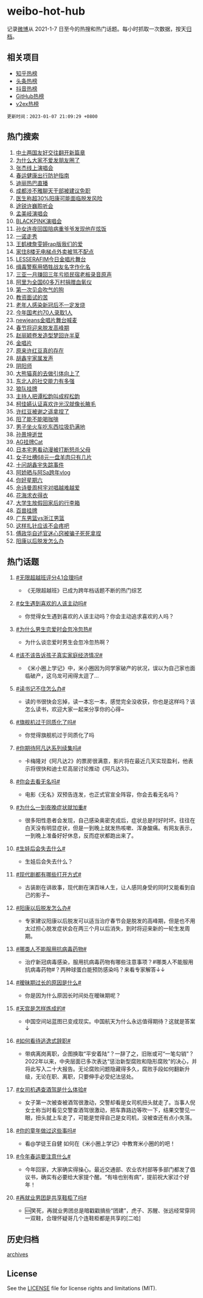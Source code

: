 # weibo-hot-hub

记录[微博](https://www.weibo.com)从 2021-1-7 日至今的热搜和热门话题。每小时抓取一次数据，按天[归档](archives)。

## 相关项目

- [知乎热榜](https://github.com/lonnyzhang423/zhihu-hot-hub)
- [头条热榜](https://github.com/lonnyzhang423/toutiao-hot-hub)
- [抖音热榜](https://github.com/lonnyzhang423/douyin-hot-hub)
- [GitHub热榜](https://github.com/lonnyzhang423/github-hot-hub)
- [v2ex热榜](https://github.com/lonnyzhang423/v2ex-hot-hub)


`更新时间：2023-01-07 21:09:29 +0800`

## 热门搜索

1. [中土两国友好交往翻开新篇章](https://m.weibo.cn/search?containerid=100103type%3D1%26t%3D10%26q%3D%23%E4%B8%AD%E5%9C%9F%E4%B8%A4%E5%9B%BD%E5%8F%8B%E5%A5%BD%E4%BA%A4%E5%BE%80%E7%BF%BB%E5%BC%80%E6%96%B0%E7%AF%87%E7%AB%A0%23&stream_entry_id=51&isnewpage=1&extparam=seat%3D1%26dgr%3D0%26filter_type%3Drealtimehot%26pos%3D0%26c_type%3D51%26cate%3D10103%26display_time%3D1673096967%26pre_seqid%3D1673096967812031363261&luicode=10000011&lfid=106003type%253D25%2526t%253D3%2526disable_hot%253D1%2526filter_type%253Drealtimehot)
1. [为什么大家不爱发朋友圈了](https://m.weibo.cn/search?containerid=100103type%3D1%26t%3D10%26q%3D%23%E4%B8%BA%E4%BB%80%E4%B9%88%E5%A4%A7%E5%AE%B6%E4%B8%8D%E7%88%B1%E5%8F%91%E6%9C%8B%E5%8F%8B%E5%9C%88%E4%BA%86%23&stream_entry_id=31&isnewpage=1&extparam=seat%3D1%26dgr%3D0%26flag%3D0%26pos%3D0%26lcate%3D5001%26cate%3D5001%26stream_entry_id%3D31%26band_rank%3D1%26filter_type%3Drealtimehot%26c_type%3D31%26q%3D%2523%25E4%25B8%25BA%25E4%25BB%2580%25E4%25B9%2588%25E5%25A4%25A7%25E5%25AE%25B6%25E4%25B8%258D%25E7%2588%25B1%25E5%258F%2591%25E6%259C%258B%25E5%258F%258B%25E5%259C%2588%25E4%25BA%2586%2523%26realpos%3D1%26display_time%3D1673096967%26pre_seqid%3D1673096967812031363261&luicode=10000011&lfid=106003type%253D25%2526t%253D3%2526disable_hot%253D1%2526filter_type%253Drealtimehot)
1. [张杰线上演唱会](https://m.weibo.cn/search?containerid=100103type%3D1%26t%3D10%26q%3D%23%E5%BC%A0%E6%9D%B0%E7%BA%BF%E4%B8%8A%E6%BC%94%E5%94%B1%E4%BC%9A%23&stream_entry_id=31&isnewpage=1&extparam=seat%3D1%26dgr%3D0%26flag%3D1%26pos%3D1%26lcate%3D5001%26cate%3D5001%26stream_entry_id%3D31%26band_rank%3D2%26filter_type%3Drealtimehot%26c_type%3D31%26q%3D%2523%25E5%25BC%25A0%25E6%259D%25B0%25E7%25BA%25BF%25E4%25B8%258A%25E6%25BC%2594%25E5%2594%25B1%25E4%25BC%259A%2523%26realpos%3D2%26display_time%3D1673096967%26pre_seqid%3D1673096967812031363261&luicode=10000011&lfid=106003type%253D25%2526t%253D3%2526disable_hot%253D1%2526filter_type%253Drealtimehot)
1. [春运健康出行防护指南](https://m.weibo.cn/search?containerid=100103type%3D1%26t%3D10%26q%3D%23%E6%98%A5%E8%BF%90%E5%81%A5%E5%BA%B7%E5%87%BA%E8%A1%8C%E9%98%B2%E6%8A%A4%E6%8C%87%E5%8D%97%23&stream_entry_id=31&isnewpage=1&extparam=seat%3D1%26dgr%3D0%26flag%3D0%26pos%3D2%26lcate%3D5001%26cate%3D5001%26stream_entry_id%3D31%26band_rank%3D3%26filter_type%3Drealtimehot%26c_type%3D31%26q%3D%2523%25E6%2598%25A5%25E8%25BF%2590%25E5%2581%25A5%25E5%25BA%25B7%25E5%2587%25BA%25E8%25A1%258C%25E9%2598%25B2%25E6%258A%25A4%25E6%258C%2587%25E5%258D%2597%2523%26realpos%3D3%26display_time%3D1673096967%26pre_seqid%3D1673096967812031363261&luicode=10000011&lfid=106003type%253D25%2526t%253D3%2526disable_hot%253D1%2526filter_type%253Drealtimehot)
1. [迪丽热巴直播](https://m.weibo.cn/search?containerid=100103type%3D1%26t%3D10%26q%3D%23%E8%BF%AA%E4%B8%BD%E7%83%AD%E5%B7%B4%E7%9B%B4%E6%92%AD%23&stream_entry_id=31&isnewpage=1&extparam=seat%3D1%26dgr%3D0%26flag%3D1%26pos%3D3%26lcate%3D5001%26cate%3D5001%26stream_entry_id%3D31%26band_rank%3D4%26filter_type%3Drealtimehot%26c_type%3D31%26q%3D%2523%25E8%25BF%25AA%25E4%25B8%25BD%25E7%2583%25AD%25E5%25B7%25B4%25E7%259B%25B4%25E6%2592%25AD%2523%26realpos%3D4%26display_time%3D1673096967%26pre_seqid%3D1673096967812031363261&luicode=10000011&lfid=106003type%253D25%2526t%253D3%2526disable_hot%253D1%2526filter_type%253Drealtimehot)
1. [成都涉不雅聊天干部被建议免职](https://m.weibo.cn/search?containerid=100103type%3D1%26t%3D10%26q%3D%23%E6%88%90%E9%83%BD%E6%B6%89%E4%B8%8D%E9%9B%85%E8%81%8A%E5%A4%A9%E5%B9%B2%E9%83%A8%E8%A2%AB%E5%BB%BA%E8%AE%AE%E5%85%8D%E8%81%8C%23&stream_entry_id=31&isnewpage=1&extparam=seat%3D1%26dgr%3D0%26flag%3D2%26pos%3D4%26lcate%3D5001%26cate%3D5001%26stream_entry_id%3D31%26band_rank%3D5%26filter_type%3Drealtimehot%26c_type%3D31%26q%3D%2523%25E6%2588%2590%25E9%2583%25BD%25E6%25B6%2589%25E4%25B8%258D%25E9%259B%2585%25E8%2581%258A%25E5%25A4%25A9%25E5%25B9%25B2%25E9%2583%25A8%25E8%25A2%25AB%25E5%25BB%25BA%25E8%25AE%25AE%25E5%2585%258D%25E8%2581%258C%2523%26realpos%3D5%26display_time%3D1673096967%26pre_seqid%3D1673096967812031363261&luicode=10000011&lfid=106003type%253D25%2526t%253D3%2526disable_hot%253D1%2526filter_type%253Drealtimehot)
1. [医生称超30%阳康可能面临脱发风险](https://m.weibo.cn/search?containerid=100103type%3D1%26t%3D10%26q%3D%23%E5%8C%BB%E7%94%9F%E7%A7%B0%E8%B6%8530%25%E9%98%B3%E5%BA%B7%E5%8F%AF%E8%83%BD%E9%9D%A2%E4%B8%B4%E8%84%B1%E5%8F%91%E9%A3%8E%E9%99%A9%23&stream_entry_id=31&isnewpage=1&extparam=seat%3D1%26dgr%3D0%26flag%3D2%26pos%3D5%26lcate%3D5001%26cate%3D5001%26stream_entry_id%3D31%26band_rank%3D6%26filter_type%3Drealtimehot%26c_type%3D31%26q%3D%2523%25E5%258C%25BB%25E7%2594%259F%25E7%25A7%25B0%25E8%25B6%258530%2525%25E9%2598%25B3%25E5%25BA%25B7%25E5%258F%25AF%25E8%2583%25BD%25E9%259D%25A2%25E4%25B8%25B4%25E8%2584%25B1%25E5%258F%2591%25E9%25A3%258E%25E9%2599%25A9%2523%26realpos%3D6%26display_time%3D1673096967%26pre_seqid%3D1673096967812031363261&luicode=10000011&lfid=106003type%253D25%2526t%253D3%2526disable_hot%253D1%2526filter_type%253Drealtimehot)
1. [途锐许巍聆听会](https://m.weibo.cn/search?containerid=100103type%3D1%26t%3D10%26q%3D%23%E9%80%94%E9%94%90%E8%AE%B8%E5%B7%8D%E8%81%86%E5%90%AC%E4%BC%9A%23&stream_entry_id=31&isnewpage=1&extparam=seat%3D1%26pos%3D6%26lcate%3D5001%26cate%3D5001%26stream_entry_id%3D31%26band_rank%3D7%26topic_ad%3D1%26filter_type%3Drealtimehot%26adid%3D177430%26c_type%3D31%26q%3D%2523%25E9%2580%2594%25E9%2594%2590%25E8%25AE%25B8%25E5%25B7%258D%25E8%2581%2586%25E5%2590%25AC%25E4%25BC%259A%2523%26dgr%3D0%26display_time%3D1673096967%26pre_seqid%3D1673096967812031363261&luicode=10000011&lfid=106003type%253D25%2526t%253D3%2526disable_hot%253D1%2526filter_type%253Drealtimehot)
1. [孟美岐演唱会](https://m.weibo.cn/search?containerid=100103type%3D1%26t%3D10%26q%3D%E5%AD%9F%E7%BE%8E%E5%B2%90%E6%BC%94%E5%94%B1%E4%BC%9A&stream_entry_id=31&isnewpage=1&extparam=seat%3D1%26dgr%3D0%26flag%3D1%26pos%3D7%26lcate%3D5001%26cate%3D5001%26stream_entry_id%3D31%26band_rank%3D7%26filter_type%3Drealtimehot%26c_type%3D31%26q%3D%25E5%25AD%259F%25E7%25BE%258E%25E5%25B2%2590%25E6%25BC%2594%25E5%2594%25B1%25E4%25BC%259A%26realpos%3D7%26display_time%3D1673096967%26pre_seqid%3D1673096967812031363261&luicode=10000011&lfid=106003type%253D25%2526t%253D3%2526disable_hot%253D1%2526filter_type%253Drealtimehot)
1. [BLACKPINK演唱会](https://m.weibo.cn/search?containerid=100103type%3D1%26t%3D10%26q%3DBLACKPINK%E6%BC%94%E5%94%B1%E4%BC%9A&stream_entry_id=31&isnewpage=1&extparam=seat%3D1%26dgr%3D0%26flag%3D1%26pos%3D8%26lcate%3D5001%26cate%3D5001%26stream_entry_id%3D31%26band_rank%3D8%26filter_type%3Drealtimehot%26c_type%3D31%26q%3DBLACKPINK%25E6%25BC%2594%25E5%2594%25B1%25E4%25BC%259A%26realpos%3D8%26display_time%3D1673096967%26pre_seqid%3D1673096967812031363261&luicode=10000011&lfid=106003type%253D25%2526t%253D3%2526disable_hot%253D1%2526filter_type%253Drealtimehot)
1. [孙女连夜回国陪病重爷爷发现他在炫饭](https://m.weibo.cn/search?containerid=100103type%3D1%26t%3D10%26q%3D%23%E5%AD%99%E5%A5%B3%E8%BF%9E%E5%A4%9C%E5%9B%9E%E5%9B%BD%E9%99%AA%E7%97%85%E9%87%8D%E7%88%B7%E7%88%B7%E5%8F%91%E7%8E%B0%E4%BB%96%E5%9C%A8%E7%82%AB%E9%A5%AD%23&stream_entry_id=31&isnewpage=1&extparam=seat%3D1%26dgr%3D0%26flag%3D1%26pos%3D9%26lcate%3D5001%26cate%3D5001%26stream_entry_id%3D31%26band_rank%3D9%26filter_type%3Drealtimehot%26c_type%3D31%26q%3D%2523%25E5%25AD%2599%25E5%25A5%25B3%25E8%25BF%259E%25E5%25A4%259C%25E5%259B%259E%25E5%259B%25BD%25E9%2599%25AA%25E7%2597%2585%25E9%2587%258D%25E7%2588%25B7%25E7%2588%25B7%25E5%258F%2591%25E7%258E%25B0%25E4%25BB%2596%25E5%259C%25A8%25E7%2582%25AB%25E9%25A5%25AD%2523%26realpos%3D9%26display_time%3D1673096967%26pre_seqid%3D1673096967812031363261&luicode=10000011&lfid=106003type%253D25%2526t%253D3%2526disable_hot%253D1%2526filter_type%253Drealtimehot)
1. [一诺走秀](https://m.weibo.cn/search?containerid=100103type%3D1%26t%3D10%26q%3D%23%E4%B8%80%E8%AF%BA%E8%B5%B0%E7%A7%80%23&stream_entry_id=31&isnewpage=1&extparam=seat%3D1%26dgr%3D0%26flag%3D1%26pos%3D10%26lcate%3D5001%26cate%3D5001%26stream_entry_id%3D31%26band_rank%3D10%26filter_type%3Drealtimehot%26c_type%3D31%26q%3D%2523%25E4%25B8%2580%25E8%25AF%25BA%25E8%25B5%25B0%25E7%25A7%2580%2523%26realpos%3D10%26display_time%3D1673096967%26pre_seqid%3D1673096967812031363261&luicode=10000011&lfid=106003type%253D25%2526t%253D3%2526disable_hot%253D1%2526filter_type%253Drealtimehot)
1. [王鹤棣詹雯婷rap版我们的爱](https://m.weibo.cn/search?containerid=100103type%3D1%26t%3D10%26q%3D%23%E7%8E%8B%E9%B9%A4%E6%A3%A3%E8%A9%B9%E9%9B%AF%E5%A9%B7rap%E7%89%88%E6%88%91%E4%BB%AC%E7%9A%84%E7%88%B1%23&stream_entry_id=31&isnewpage=1&extparam=seat%3D1%26dgr%3D0%26flag%3D1%26pos%3D11%26lcate%3D5001%26cate%3D5001%26stream_entry_id%3D31%26band_rank%3D11%26filter_type%3Drealtimehot%26c_type%3D31%26q%3D%2523%25E7%258E%258B%25E9%25B9%25A4%25E6%25A3%25A3%25E8%25A9%25B9%25E9%259B%25AF%25E5%25A9%25B7rap%25E7%2589%2588%25E6%2588%2591%25E4%25BB%25AC%25E7%259A%2584%25E7%2588%25B1%2523%26realpos%3D11%26display_time%3D1673096967%26pre_seqid%3D1673096967812031363261&luicode=10000011&lfid=106003type%253D25%2526t%253D3%2526disable_hot%253D1%2526filter_type%253Drealtimehot)
1. [家住8楼无电梯点外卖被骂不配点](https://m.weibo.cn/search?containerid=100103type%3D1%26t%3D10%26q%3D%23%E5%AE%B6%E4%BD%8F8%E6%A5%BC%E6%97%A0%E7%94%B5%E6%A2%AF%E7%82%B9%E5%A4%96%E5%8D%96%E8%A2%AB%E9%AA%82%E4%B8%8D%E9%85%8D%E7%82%B9%23&stream_entry_id=31&isnewpage=1&extparam=seat%3D1%26dgr%3D0%26flag%3D0%26pos%3D12%26lcate%3D5001%26cate%3D5001%26stream_entry_id%3D31%26band_rank%3D12%26filter_type%3Drealtimehot%26c_type%3D31%26q%3D%2523%25E5%25AE%25B6%25E4%25BD%258F8%25E6%25A5%25BC%25E6%2597%25A0%25E7%2594%25B5%25E6%25A2%25AF%25E7%2582%25B9%25E5%25A4%2596%25E5%258D%2596%25E8%25A2%25AB%25E9%25AA%2582%25E4%25B8%258D%25E9%2585%258D%25E7%2582%25B9%2523%26realpos%3D12%26display_time%3D1673096967%26pre_seqid%3D1673096967812031363261&luicode=10000011&lfid=106003type%253D25%2526t%253D3%2526disable_hot%253D1%2526filter_type%253Drealtimehot)
1. [LESSERAFIM今日金唱片舞台](https://m.weibo.cn/search?containerid=100103type%3D1%26t%3D10%26q%3D%23LESSERAFIM%E4%BB%8A%E6%97%A5%E9%87%91%E5%94%B1%E7%89%87%E8%88%9E%E5%8F%B0%23&stream_entry_id=31&isnewpage=1&extparam=seat%3D1%26dgr%3D0%26flag%3D1%26pos%3D13%26lcate%3D5001%26cate%3D5001%26stream_entry_id%3D31%26band_rank%3D13%26filter_type%3Drealtimehot%26c_type%3D31%26q%3D%2523LESSERAFIM%25E4%25BB%258A%25E6%2597%25A5%25E9%2587%2591%25E5%2594%25B1%25E7%2589%2587%25E8%2588%259E%25E5%258F%25B0%2523%26realpos%3D13%26display_time%3D1673096967%26pre_seqid%3D1673096967812031363261&luicode=10000011&lfid=106003type%253D25%2526t%253D3%2526disable_hot%253D1%2526filter_type%253Drealtimehot)
1. [缉毒警察用牺牲战友名字作化名](https://m.weibo.cn/search?containerid=100103type%3D1%26t%3D10%26q%3D%23%E7%BC%89%E6%AF%92%E8%AD%A6%E5%AF%9F%E7%94%A8%E7%89%BA%E7%89%B2%E6%88%98%E5%8F%8B%E5%90%8D%E5%AD%97%E4%BD%9C%E5%8C%96%E5%90%8D%23&stream_entry_id=31&isnewpage=1&extparam=seat%3D1%26dgr%3D0%26flag%3D0%26pos%3D14%26lcate%3D5001%26cate%3D5001%26stream_entry_id%3D31%26band_rank%3D14%26filter_type%3Drealtimehot%26c_type%3D31%26q%3D%2523%25E7%25BC%2589%25E6%25AF%2592%25E8%25AD%25A6%25E5%25AF%259F%25E7%2594%25A8%25E7%2589%25BA%25E7%2589%25B2%25E6%2588%2598%25E5%258F%258B%25E5%2590%258D%25E5%25AD%2597%25E4%25BD%259C%25E5%258C%2596%25E5%2590%258D%2523%26realpos%3D14%26display_time%3D1673096967%26pre_seqid%3D1673096967812031363261&luicode=10000011&lfid=106003type%253D25%2526t%253D3%2526disable_hot%253D1%2526filter_type%253Drealtimehot)
1. [三亚一月赚回三年亏损民宿老板录音原声](https://m.weibo.cn/search?containerid=100103type%3D1%26t%3D10%26q%3D%23%E4%B8%89%E4%BA%9A%E4%B8%80%E6%9C%88%E8%B5%9A%E5%9B%9E%E4%B8%89%E5%B9%B4%E4%BA%8F%E6%8D%9F%E6%B0%91%E5%AE%BF%E8%80%81%E6%9D%BF%E5%BD%95%E9%9F%B3%E5%8E%9F%E5%A3%B0%23&stream_entry_id=31&isnewpage=1&extparam=seat%3D1%26dgr%3D0%26flag%3D2%26pos%3D15%26lcate%3D5001%26cate%3D5001%26stream_entry_id%3D31%26band_rank%3D15%26filter_type%3Drealtimehot%26c_type%3D31%26q%3D%2523%25E4%25B8%2589%25E4%25BA%259A%25E4%25B8%2580%25E6%259C%2588%25E8%25B5%259A%25E5%259B%259E%25E4%25B8%2589%25E5%25B9%25B4%25E4%25BA%258F%25E6%258D%259F%25E6%25B0%2591%25E5%25AE%25BF%25E8%2580%2581%25E6%259D%25BF%25E5%25BD%2595%25E9%259F%25B3%25E5%258E%259F%25E5%25A3%25B0%2523%26realpos%3D15%26display_time%3D1673096967%26pre_seqid%3D1673096967812031363261&luicode=10000011&lfid=106003type%253D25%2526t%253D3%2526disable_hot%253D1%2526filter_type%253Drealtimehot)
1. [阿里为全国60多万村捐赠血氧仪](https://m.weibo.cn/search?containerid=100103type%3D1%26t%3D10%26q%3D%23%E9%98%BF%E9%87%8C%E4%B8%BA%E5%85%A8%E5%9B%BD60%E5%A4%9A%E4%B8%87%E6%9D%91%E6%8D%90%E8%B5%A0%E8%A1%80%E6%B0%A7%E4%BB%AA%23&stream_entry_id=31&isnewpage=1&extparam=seat%3D1%26dgr%3D0%26flag%3D1%26pos%3D16%26lcate%3D5001%26cate%3D5001%26stream_entry_id%3D31%26band_rank%3D16%26filter_type%3Drealtimehot%26c_type%3D31%26q%3D%2523%25E9%2598%25BF%25E9%2587%258C%25E4%25B8%25BA%25E5%2585%25A8%25E5%259B%25BD60%25E5%25A4%259A%25E4%25B8%2587%25E6%259D%2591%25E6%258D%2590%25E8%25B5%25A0%25E8%25A1%2580%25E6%25B0%25A7%25E4%25BB%25AA%2523%26realpos%3D16%26display_time%3D1673096967%26pre_seqid%3D1673096967812031363261&luicode=10000011&lfid=106003type%253D25%2526t%253D3%2526disable_hot%253D1%2526filter_type%253Drealtimehot)
1. [第一次见会吹气的狗](https://m.weibo.cn/search?containerid=100103type%3D1%26t%3D10%26q%3D%23%E7%AC%AC%E4%B8%80%E6%AC%A1%E8%A7%81%E4%BC%9A%E5%90%B9%E6%B0%94%E7%9A%84%E7%8B%97%23&stream_entry_id=31&isnewpage=1&extparam=seat%3D1%26dgr%3D0%26flag%3D1%26pos%3D17%26lcate%3D5001%26cate%3D5001%26stream_entry_id%3D31%26band_rank%3D17%26filter_type%3Drealtimehot%26c_type%3D31%26q%3D%2523%25E7%25AC%25AC%25E4%25B8%2580%25E6%25AC%25A1%25E8%25A7%2581%25E4%25BC%259A%25E5%2590%25B9%25E6%25B0%2594%25E7%259A%2584%25E7%258B%2597%2523%26realpos%3D17%26display_time%3D1673096967%26pre_seqid%3D1673096967812031363261&luicode=10000011&lfid=106003type%253D25%2526t%253D3%2526disable_hot%253D1%2526filter_type%253Drealtimehot)
1. [教资面试的苦](https://m.weibo.cn/search?containerid=100103type%3D1%26t%3D10%26q%3D%E6%95%99%E8%B5%84%E9%9D%A2%E8%AF%95%E7%9A%84%E8%8B%A6&stream_entry_id=31&isnewpage=1&extparam=seat%3D1%26dgr%3D0%26flag%3D0%26pos%3D18%26lcate%3D5001%26cate%3D5001%26stream_entry_id%3D31%26band_rank%3D18%26filter_type%3Drealtimehot%26c_type%3D31%26q%3D%25E6%2595%2599%25E8%25B5%2584%25E9%259D%25A2%25E8%25AF%2595%25E7%259A%2584%25E8%258B%25A6%26realpos%3D18%26display_time%3D1673096967%26pre_seqid%3D1673096967812031363261&luicode=10000011&lfid=106003type%253D25%2526t%253D3%2526disable_hot%253D1%2526filter_type%253Drealtimehot)
1. [老年人感染新冠后不一定发烧](https://m.weibo.cn/search?containerid=100103type%3D1%26t%3D10%26q%3D%23%E8%80%81%E5%B9%B4%E4%BA%BA%E6%84%9F%E6%9F%93%E6%96%B0%E5%86%A0%E5%90%8E%E4%B8%8D%E4%B8%80%E5%AE%9A%E5%8F%91%E7%83%A7%23&stream_entry_id=31&isnewpage=1&extparam=seat%3D1%26dgr%3D0%26flag%3D0%26pos%3D19%26lcate%3D5001%26cate%3D5001%26stream_entry_id%3D31%26band_rank%3D19%26filter_type%3Drealtimehot%26c_type%3D31%26q%3D%2523%25E8%2580%2581%25E5%25B9%25B4%25E4%25BA%25BA%25E6%2584%259F%25E6%259F%2593%25E6%2596%25B0%25E5%2586%25A0%25E5%2590%258E%25E4%25B8%258D%25E4%25B8%2580%25E5%25AE%259A%25E5%258F%2591%25E7%2583%25A7%2523%26realpos%3D19%26display_time%3D1673096967%26pre_seqid%3D1673096967812031363261&luicode=10000011&lfid=106003type%253D25%2526t%253D3%2526disable_hot%253D1%2526filter_type%253Drealtimehot)
1. [今年国考约70人录取1人](https://m.weibo.cn/search?containerid=100103type%3D1%26t%3D10%26q%3D%23%E4%BB%8A%E5%B9%B4%E5%9B%BD%E8%80%83%E7%BA%A670%E4%BA%BA%E5%BD%95%E5%8F%961%E4%BA%BA%23&stream_entry_id=31&isnewpage=1&extparam=seat%3D1%26dgr%3D0%26flag%3D0%26pos%3D20%26lcate%3D5001%26cate%3D5001%26stream_entry_id%3D31%26band_rank%3D20%26filter_type%3Drealtimehot%26c_type%3D31%26q%3D%2523%25E4%25BB%258A%25E5%25B9%25B4%25E5%259B%25BD%25E8%2580%2583%25E7%25BA%25A670%25E4%25BA%25BA%25E5%25BD%2595%25E5%258F%25961%25E4%25BA%25BA%2523%26realpos%3D20%26display_time%3D1673096967%26pre_seqid%3D1673096967812031363261&luicode=10000011&lfid=106003type%253D25%2526t%253D3%2526disable_hot%253D1%2526filter_type%253Drealtimehot)
1. [newjeans金唱片舞台喊麦](https://m.weibo.cn/search?containerid=100103type%3D1%26t%3D10%26q%3D%23newjeans%E9%87%91%E5%94%B1%E7%89%87%E8%88%9E%E5%8F%B0%E5%96%8A%E9%BA%A6%23&stream_entry_id=31&isnewpage=1&extparam=seat%3D1%26dgr%3D0%26flag%3D1%26pos%3D21%26lcate%3D5001%26cate%3D5001%26stream_entry_id%3D31%26band_rank%3D21%26filter_type%3Drealtimehot%26c_type%3D31%26q%3D%2523newjeans%25E9%2587%2591%25E5%2594%25B1%25E7%2589%2587%25E8%2588%259E%25E5%258F%25B0%25E5%2596%258A%25E9%25BA%25A6%2523%26realpos%3D21%26display_time%3D1673096967%26pre_seqid%3D1673096967812031363261&luicode=10000011&lfid=106003type%253D25%2526t%253D3%2526disable_hot%253D1%2526filter_type%253Drealtimehot)
1. [春节将迎来脱发高峰期](https://m.weibo.cn/search?containerid=100103type%3D1%26t%3D10%26q%3D%23%E6%98%A5%E8%8A%82%E5%B0%86%E8%BF%8E%E6%9D%A5%E8%84%B1%E5%8F%91%E9%AB%98%E5%B3%B0%E6%9C%9F%23&stream_entry_id=31&isnewpage=1&extparam=seat%3D1%26dgr%3D0%26flag%3D0%26pos%3D22%26lcate%3D5001%26cate%3D5001%26stream_entry_id%3D31%26band_rank%3D22%26filter_type%3Drealtimehot%26c_type%3D31%26q%3D%2523%25E6%2598%25A5%25E8%258A%2582%25E5%25B0%2586%25E8%25BF%258E%25E6%259D%25A5%25E8%2584%25B1%25E5%258F%2591%25E9%25AB%2598%25E5%25B3%25B0%25E6%259C%259F%2523%26realpos%3D22%26display_time%3D1673096967%26pre_seqid%3D1673096967812031363261&luicode=10000011&lfid=106003type%253D25%2526t%253D3%2526disable_hot%253D1%2526filter_type%253Drealtimehot)
1. [赵丽颖卷发造型梦回许半夏](https://m.weibo.cn/search?containerid=100103type%3D1%26t%3D10%26q%3D%23%E8%B5%B5%E4%B8%BD%E9%A2%96%E5%8D%B7%E5%8F%91%E9%80%A0%E5%9E%8B%E6%A2%A6%E5%9B%9E%E8%AE%B8%E5%8D%8A%E5%A4%8F%23&stream_entry_id=31&isnewpage=1&extparam=seat%3D1%26dgr%3D0%26flag%3D0%26pos%3D23%26lcate%3D5001%26cate%3D5001%26stream_entry_id%3D31%26band_rank%3D23%26filter_type%3Drealtimehot%26c_type%3D31%26q%3D%2523%25E8%25B5%25B5%25E4%25B8%25BD%25E9%25A2%2596%25E5%258D%25B7%25E5%258F%2591%25E9%2580%25A0%25E5%259E%258B%25E6%25A2%25A6%25E5%259B%259E%25E8%25AE%25B8%25E5%258D%258A%25E5%25A4%258F%2523%26realpos%3D23%26display_time%3D1673096967%26pre_seqid%3D1673096967812031363261&luicode=10000011&lfid=106003type%253D25%2526t%253D3%2526disable_hot%253D1%2526filter_type%253Drealtimehot)
1. [金唱片](https://m.weibo.cn/search?containerid=100103type%3D1%26t%3D10%26q%3D%E9%87%91%E5%94%B1%E7%89%87&stream_entry_id=31&isnewpage=1&extparam=seat%3D1%26dgr%3D0%26flag%3D0%26pos%3D24%26lcate%3D5001%26cate%3D5001%26stream_entry_id%3D31%26band_rank%3D24%26filter_type%3Drealtimehot%26c_type%3D31%26q%3D%25E9%2587%2591%25E5%2594%25B1%25E7%2589%2587%26realpos%3D24%26display_time%3D1673096967%26pre_seqid%3D1673096967812031363261&luicode=10000011&lfid=106003type%253D25%2526t%253D3%2526disable_hot%253D1%2526filter_type%253Drealtimehot)
1. [原来许红豆真的存在](https://m.weibo.cn/search?containerid=100103type%3D1%26t%3D10%26q%3D%23%E5%8E%9F%E6%9D%A5%E8%AE%B8%E7%BA%A2%E8%B1%86%E7%9C%9F%E7%9A%84%E5%AD%98%E5%9C%A8%23&stream_entry_id=31&isnewpage=1&extparam=seat%3D1%26dgr%3D0%26flag%3D0%26pos%3D25%26lcate%3D5001%26cate%3D5001%26stream_entry_id%3D31%26band_rank%3D25%26filter_type%3Drealtimehot%26c_type%3D31%26q%3D%2523%25E5%258E%259F%25E6%259D%25A5%25E8%25AE%25B8%25E7%25BA%25A2%25E8%25B1%2586%25E7%259C%259F%25E7%259A%2584%25E5%25AD%2598%25E5%259C%25A8%2523%26realpos%3D25%26display_time%3D1673096967%26pre_seqid%3D1673096967812031363261&luicode=10000011&lfid=106003type%253D25%2526t%253D3%2526disable_hot%253D1%2526filter_type%253Drealtimehot)
1. [胡鑫宇家属发声](https://m.weibo.cn/search?containerid=100103type%3D1%26t%3D10%26q%3D%23%E8%83%A1%E9%91%AB%E5%AE%87%E5%AE%B6%E5%B1%9E%E5%8F%91%E5%A3%B0%23&stream_entry_id=31&isnewpage=1&extparam=seat%3D1%26dgr%3D0%26flag%3D0%26pos%3D26%26lcate%3D5001%26cate%3D5001%26stream_entry_id%3D31%26band_rank%3D26%26filter_type%3Drealtimehot%26c_type%3D31%26q%3D%2523%25E8%2583%25A1%25E9%2591%25AB%25E5%25AE%2587%25E5%25AE%25B6%25E5%25B1%259E%25E5%258F%2591%25E5%25A3%25B0%2523%26realpos%3D26%26display_time%3D1673096967%26pre_seqid%3D1673096967812031363261&luicode=10000011&lfid=106003type%253D25%2526t%253D3%2526disable_hot%253D1%2526filter_type%253Drealtimehot)
1. [阴阳师](https://m.weibo.cn/search?containerid=100103type%3D1%26t%3D10%26q%3D%E9%98%B4%E9%98%B3%E5%B8%88&stream_entry_id=31&isnewpage=1&extparam=seat%3D1%26dgr%3D0%26flag%3D1%26pos%3D27%26lcate%3D5001%26cate%3D5001%26stream_entry_id%3D31%26band_rank%3D27%26filter_type%3Drealtimehot%26c_type%3D31%26q%3D%25E9%2598%25B4%25E9%2598%25B3%25E5%25B8%2588%26realpos%3D27%26display_time%3D1673096967%26pre_seqid%3D1673096967812031363261&luicode=10000011&lfid=106003type%253D25%2526t%253D3%2526disable_hot%253D1%2526filter_type%253Drealtimehot)
1. [大熊猫真的去做引体向上了](https://m.weibo.cn/search?containerid=100103type%3D1%26t%3D10%26q%3D%23%E5%A4%A7%E7%86%8A%E7%8C%AB%E7%9C%9F%E7%9A%84%E5%8E%BB%E5%81%9A%E5%BC%95%E4%BD%93%E5%90%91%E4%B8%8A%E4%BA%86%23&stream_entry_id=31&isnewpage=1&extparam=seat%3D1%26dgr%3D0%26flag%3D1%26pos%3D28%26lcate%3D5001%26cate%3D5001%26stream_entry_id%3D31%26band_rank%3D28%26filter_type%3Drealtimehot%26c_type%3D31%26q%3D%2523%25E5%25A4%25A7%25E7%2586%258A%25E7%258C%25AB%25E7%259C%259F%25E7%259A%2584%25E5%258E%25BB%25E5%2581%259A%25E5%25BC%2595%25E4%25BD%2593%25E5%2590%2591%25E4%25B8%258A%25E4%25BA%2586%2523%26realpos%3D28%26display_time%3D1673096967%26pre_seqid%3D1673096967812031363261&luicode=10000011&lfid=106003type%253D25%2526t%253D3%2526disable_hot%253D1%2526filter_type%253Drealtimehot)
1. [东北人的社交能力有多强](https://m.weibo.cn/search?containerid=100103type%3D1%26t%3D10%26q%3D%23%E4%B8%9C%E5%8C%97%E4%BA%BA%E7%9A%84%E7%A4%BE%E4%BA%A4%E8%83%BD%E5%8A%9B%E6%9C%89%E5%A4%9A%E5%BC%BA%23&stream_entry_id=31&isnewpage=1&extparam=seat%3D1%26dgr%3D0%26flag%3D1%26pos%3D29%26lcate%3D5001%26cate%3D5001%26stream_entry_id%3D31%26band_rank%3D29%26filter_type%3Drealtimehot%26c_type%3D31%26q%3D%2523%25E4%25B8%259C%25E5%258C%2597%25E4%25BA%25BA%25E7%259A%2584%25E7%25A4%25BE%25E4%25BA%25A4%25E8%2583%25BD%25E5%258A%259B%25E6%259C%2589%25E5%25A4%259A%25E5%25BC%25BA%2523%26realpos%3D29%26display_time%3D1673096967%26pre_seqid%3D1673096967812031363261&luicode=10000011&lfid=106003type%253D25%2526t%253D3%2526disable_hot%253D1%2526filter_type%253Drealtimehot)
1. [狼队挂牌](https://m.weibo.cn/search?containerid=100103type%3D1%26t%3D10%26q%3D%23%E7%8B%BC%E9%98%9F%E6%8C%82%E7%89%8C%23&stream_entry_id=31&isnewpage=1&extparam=seat%3D1%26dgr%3D0%26flag%3D0%26pos%3D30%26lcate%3D5001%26cate%3D5001%26stream_entry_id%3D31%26band_rank%3D30%26filter_type%3Drealtimehot%26c_type%3D31%26q%3D%2523%25E7%258B%25BC%25E9%2598%259F%25E6%258C%2582%25E7%2589%258C%2523%26realpos%3D30%26display_time%3D1673096967%26pre_seqid%3D1673096967812031363261&luicode=10000011&lfid=106003type%253D25%2526t%253D3%2526disable_hot%253D1%2526filter_type%253Drealtimehot)
1. [主持人把谭松韵叫成程松韵](https://m.weibo.cn/search?containerid=100103type%3D1%26t%3D10%26q%3D%23%E4%B8%BB%E6%8C%81%E4%BA%BA%E6%8A%8A%E8%B0%AD%E6%9D%BE%E9%9F%B5%E5%8F%AB%E6%88%90%E7%A8%8B%E6%9D%BE%E9%9F%B5%23&stream_entry_id=31&isnewpage=1&extparam=seat%3D1%26dgr%3D0%26flag%3D0%26pos%3D31%26lcate%3D5001%26cate%3D5001%26stream_entry_id%3D31%26band_rank%3D31%26filter_type%3Drealtimehot%26c_type%3D31%26q%3D%2523%25E4%25B8%25BB%25E6%258C%2581%25E4%25BA%25BA%25E6%258A%258A%25E8%25B0%25AD%25E6%259D%25BE%25E9%259F%25B5%25E5%258F%25AB%25E6%2588%2590%25E7%25A8%258B%25E6%259D%25BE%25E9%259F%25B5%2523%26realpos%3D31%26display_time%3D1673096967%26pre_seqid%3D1673096967812031363261&luicode=10000011&lfid=106003type%253D25%2526t%253D3%2526disable_hot%253D1%2526filter_type%253Drealtimehot)
1. [柯佳嬿认证喜欢许光汉就像长腋毛](https://m.weibo.cn/search?containerid=100103type%3D1%26t%3D10%26q%3D%23%E6%9F%AF%E4%BD%B3%E5%AC%BF%E8%AE%A4%E8%AF%81%E5%96%9C%E6%AC%A2%E8%AE%B8%E5%85%89%E6%B1%89%E5%B0%B1%E5%83%8F%E9%95%BF%E8%85%8B%E6%AF%9B%23&stream_entry_id=31&isnewpage=1&extparam=seat%3D1%26dgr%3D0%26flag%3D1%26pos%3D32%26lcate%3D5001%26cate%3D5001%26stream_entry_id%3D31%26band_rank%3D32%26filter_type%3Drealtimehot%26c_type%3D31%26q%3D%2523%25E6%259F%25AF%25E4%25BD%25B3%25E5%25AC%25BF%25E8%25AE%25A4%25E8%25AF%2581%25E5%2596%259C%25E6%25AC%25A2%25E8%25AE%25B8%25E5%2585%2589%25E6%25B1%2589%25E5%25B0%25B1%25E5%2583%258F%25E9%2595%25BF%25E8%2585%258B%25E6%25AF%259B%2523%26realpos%3D32%26display_time%3D1673096967%26pre_seqid%3D1673096967812031363261&luicode=10000011&lfid=106003type%253D25%2526t%253D3%2526disable_hot%253D1%2526filter_type%253Drealtimehot)
1. [许红豆被谢之遥拿捏了](https://m.weibo.cn/search?containerid=100103type%3D1%26t%3D10%26q%3D%23%E8%AE%B8%E7%BA%A2%E8%B1%86%E8%A2%AB%E8%B0%A2%E4%B9%8B%E9%81%A5%E6%8B%BF%E6%8D%8F%E4%BA%86%23&stream_entry_id=31&isnewpage=1&extparam=seat%3D1%26dgr%3D0%26flag%3D1%26pos%3D33%26lcate%3D5001%26cate%3D5001%26stream_entry_id%3D31%26band_rank%3D33%26filter_type%3Drealtimehot%26c_type%3D31%26q%3D%2523%25E8%25AE%25B8%25E7%25BA%25A2%25E8%25B1%2586%25E8%25A2%25AB%25E8%25B0%25A2%25E4%25B9%258B%25E9%2581%25A5%25E6%258B%25BF%25E6%258D%258F%25E4%25BA%2586%2523%26realpos%3D33%26display_time%3D1673096967%26pre_seqid%3D1673096967812031363261&luicode=10000011&lfid=106003type%253D25%2526t%253D3%2526disable_hot%253D1%2526filter_type%253Drealtimehot)
1. [阳了能不能喝咖啡](https://m.weibo.cn/search?containerid=100103type%3D1%26t%3D10%26q%3D%23%E9%98%B3%E4%BA%86%E8%83%BD%E4%B8%8D%E8%83%BD%E5%96%9D%E5%92%96%E5%95%A1%23&stream_entry_id=31&isnewpage=1&extparam=seat%3D1%26dgr%3D0%26flag%3D0%26pos%3D34%26lcate%3D5001%26cate%3D5001%26stream_entry_id%3D31%26band_rank%3D34%26filter_type%3Drealtimehot%26c_type%3D31%26q%3D%2523%25E9%2598%25B3%25E4%25BA%2586%25E8%2583%25BD%25E4%25B8%258D%25E8%2583%25BD%25E5%2596%259D%25E5%2592%2596%25E5%2595%25A1%2523%26realpos%3D34%26display_time%3D1673096967%26pre_seqid%3D1673096967812031363261&luicode=10000011&lfid=106003type%253D25%2526t%253D3%2526disable_hot%253D1%2526filter_type%253Drealtimehot)
1. [男子坐火车吃东西垃圾扔满地](https://m.weibo.cn/search?containerid=100103type%3D1%26t%3D10%26q%3D%23%E7%94%B7%E5%AD%90%E5%9D%90%E7%81%AB%E8%BD%A6%E5%90%83%E4%B8%9C%E8%A5%BF%E5%9E%83%E5%9C%BE%E6%89%94%E6%BB%A1%E5%9C%B0%23&stream_entry_id=31&isnewpage=1&extparam=seat%3D1%26dgr%3D0%26flag%3D0%26pos%3D35%26lcate%3D5001%26cate%3D5001%26stream_entry_id%3D31%26band_rank%3D35%26filter_type%3Drealtimehot%26c_type%3D31%26q%3D%2523%25E7%2594%25B7%25E5%25AD%2590%25E5%259D%2590%25E7%2581%25AB%25E8%25BD%25A6%25E5%2590%2583%25E4%25B8%259C%25E8%25A5%25BF%25E5%259E%2583%25E5%259C%25BE%25E6%2589%2594%25E6%25BB%25A1%25E5%259C%25B0%2523%26realpos%3D35%26display_time%3D1673096967%26pre_seqid%3D1673096967812031363261&luicode=10000011&lfid=106003type%253D25%2526t%253D3%2526disable_hot%253D1%2526filter_type%253Drealtimehot)
1. [孙景坤逝世](https://m.weibo.cn/search?containerid=100103type%3D1%26t%3D10%26q%3D%23%E5%AD%99%E6%99%AF%E5%9D%A4%E9%80%9D%E4%B8%96%23&stream_entry_id=31&isnewpage=1&extparam=seat%3D1%26dgr%3D0%26flag%3D0%26pos%3D36%26lcate%3D5001%26cate%3D5001%26stream_entry_id%3D31%26band_rank%3D36%26filter_type%3Drealtimehot%26c_type%3D31%26q%3D%2523%25E5%25AD%2599%25E6%2599%25AF%25E5%259D%25A4%25E9%2580%259D%25E4%25B8%2596%2523%26realpos%3D36%26display_time%3D1673096967%26pre_seqid%3D1673096967812031363261&luicode=10000011&lfid=106003type%253D25%2526t%253D3%2526disable_hot%253D1%2526filter_type%253Drealtimehot)
1. [AG挂牌Cat](https://m.weibo.cn/search?containerid=100103type%3D1%26t%3D10%26q%3D%23AG%E6%8C%82%E7%89%8CCat%23&stream_entry_id=31&isnewpage=1&extparam=seat%3D1%26dgr%3D0%26flag%3D0%26pos%3D37%26lcate%3D5001%26cate%3D5001%26stream_entry_id%3D31%26band_rank%3D37%26filter_type%3Drealtimehot%26c_type%3D31%26q%3D%2523AG%25E6%258C%2582%25E7%2589%258CCat%2523%26realpos%3D37%26display_time%3D1673096967%26pre_seqid%3D1673096967812031363261&luicode=10000011&lfid=106003type%253D25%2526t%253D3%2526disable_hot%253D1%2526filter_type%253Drealtimehot)
1. [日本宅男看动漫被打断怒杀父母](https://m.weibo.cn/search?containerid=100103type%3D1%26t%3D10%26q%3D%23%E6%97%A5%E6%9C%AC%E5%AE%85%E7%94%B7%E7%9C%8B%E5%8A%A8%E6%BC%AB%E8%A2%AB%E6%89%93%E6%96%AD%E6%80%92%E6%9D%80%E7%88%B6%E6%AF%8D%23&stream_entry_id=31&isnewpage=1&extparam=seat%3D1%26dgr%3D0%26flag%3D0%26pos%3D38%26lcate%3D5001%26cate%3D5001%26stream_entry_id%3D31%26band_rank%3D38%26filter_type%3Drealtimehot%26c_type%3D31%26q%3D%2523%25E6%2597%25A5%25E6%259C%25AC%25E5%25AE%2585%25E7%2594%25B7%25E7%259C%258B%25E5%258A%25A8%25E6%25BC%25AB%25E8%25A2%25AB%25E6%2589%2593%25E6%2596%25AD%25E6%2580%2592%25E6%259D%2580%25E7%2588%25B6%25E6%25AF%258D%2523%26realpos%3D38%26display_time%3D1673096967%26pre_seqid%3D1673096967812031363261&luicode=10000011&lfid=106003type%253D25%2526t%253D3%2526disable_hot%253D1%2526filter_type%253Drealtimehot)
1. [女子吐槽68元一盘羊肉只有几片](https://m.weibo.cn/search?containerid=100103type%3D1%26t%3D10%26q%3D%23%E5%A5%B3%E5%AD%90%E5%90%90%E6%A7%BD68%E5%85%83%E4%B8%80%E7%9B%98%E7%BE%8A%E8%82%89%E5%8F%AA%E6%9C%89%E5%87%A0%E7%89%87%23&stream_entry_id=31&isnewpage=1&extparam=seat%3D1%26dgr%3D0%26flag%3D0%26pos%3D39%26lcate%3D5001%26cate%3D5001%26stream_entry_id%3D31%26band_rank%3D39%26filter_type%3Drealtimehot%26c_type%3D31%26q%3D%2523%25E5%25A5%25B3%25E5%25AD%2590%25E5%2590%2590%25E6%25A7%25BD68%25E5%2585%2583%25E4%25B8%2580%25E7%259B%2598%25E7%25BE%258A%25E8%2582%2589%25E5%258F%25AA%25E6%259C%2589%25E5%2587%25A0%25E7%2589%2587%2523%26realpos%3D39%26display_time%3D1673096967%26pre_seqid%3D1673096967812031363261&luicode=10000011&lfid=106003type%253D25%2526t%253D3%2526disable_hot%253D1%2526filter_type%253Drealtimehot)
1. [十问胡鑫宇失踪事件](https://m.weibo.cn/search?containerid=100103type%3D1%26t%3D10%26q%3D%23%E5%8D%81%E9%97%AE%E8%83%A1%E9%91%AB%E5%AE%87%E5%A4%B1%E8%B8%AA%E4%BA%8B%E4%BB%B6%23&stream_entry_id=31&isnewpage=1&extparam=seat%3D1%26dgr%3D0%26flag%3D0%26pos%3D40%26lcate%3D5001%26cate%3D5001%26stream_entry_id%3D31%26band_rank%3D40%26filter_type%3Drealtimehot%26c_type%3D31%26q%3D%2523%25E5%258D%2581%25E9%2597%25AE%25E8%2583%25A1%25E9%2591%25AB%25E5%25AE%2587%25E5%25A4%25B1%25E8%25B8%25AA%25E4%25BA%258B%25E4%25BB%25B6%2523%26realpos%3D40%26display_time%3D1673096967%26pre_seqid%3D1673096967812031363261&luicode=10000011&lfid=106003type%253D25%2526t%253D3%2526disable_hot%253D1%2526filter_type%253Drealtimehot)
1. [阿娇晒与阿Sa跨年vlog](https://m.weibo.cn/search?containerid=100103type%3D1%26t%3D10%26q%3D%23%E9%98%BF%E5%A8%87%E6%99%92%E4%B8%8E%E9%98%BFSa%E8%B7%A8%E5%B9%B4vlog%23&stream_entry_id=31&isnewpage=1&extparam=seat%3D1%26dgr%3D0%26flag%3D1%26pos%3D41%26lcate%3D5001%26cate%3D5001%26stream_entry_id%3D31%26band_rank%3D41%26filter_type%3Drealtimehot%26c_type%3D31%26q%3D%2523%25E9%2598%25BF%25E5%25A8%2587%25E6%2599%2592%25E4%25B8%258E%25E9%2598%25BFSa%25E8%25B7%25A8%25E5%25B9%25B4vlog%2523%26realpos%3D41%26display_time%3D1673096967%26pre_seqid%3D1673096967812031363261&luicode=10000011&lfid=106003type%253D25%2526t%253D3%2526disable_hot%253D1%2526filter_type%253Drealtimehot)
1. [你好星期六](https://m.weibo.cn/search?containerid=100103type%3D1%26t%3D10%26q%3D%E4%BD%A0%E5%A5%BD%E6%98%9F%E6%9C%9F%E5%85%AD&stream_entry_id=31&isnewpage=1&extparam=seat%3D1%26dgr%3D0%26flag%3D1%26pos%3D42%26lcate%3D5001%26cate%3D5001%26stream_entry_id%3D31%26band_rank%3D42%26filter_type%3Drealtimehot%26c_type%3D31%26q%3D%25E4%25BD%25A0%25E5%25A5%25BD%25E6%2598%259F%25E6%259C%259F%25E5%2585%25AD%26realpos%3D42%26display_time%3D1673096967%26pre_seqid%3D1673096967812031363261&luicode=10000011&lfid=106003type%253D25%2526t%253D3%2526disable_hot%253D1%2526filter_type%253Drealtimehot)
1. [佘诗曼周柯宇对唱越难越爱](https://m.weibo.cn/search?containerid=100103type%3D1%26t%3D10%26q%3D%23%E4%BD%98%E8%AF%97%E6%9B%BC%E5%91%A8%E6%9F%AF%E5%AE%87%E5%AF%B9%E5%94%B1%E8%B6%8A%E9%9A%BE%E8%B6%8A%E7%88%B1%23&stream_entry_id=31&isnewpage=1&extparam=seat%3D1%26dgr%3D0%26flag%3D1%26pos%3D43%26lcate%3D5001%26cate%3D5001%26stream_entry_id%3D31%26band_rank%3D43%26filter_type%3Drealtimehot%26c_type%3D31%26q%3D%2523%25E4%25BD%2598%25E8%25AF%2597%25E6%259B%25BC%25E5%2591%25A8%25E6%259F%25AF%25E5%25AE%2587%25E5%25AF%25B9%25E5%2594%25B1%25E8%25B6%258A%25E9%259A%25BE%25E8%25B6%258A%25E7%2588%25B1%2523%26realpos%3D43%26display_time%3D1673096967%26pre_seqid%3D1673096967812031363261&luicode=10000011&lfid=106003type%253D25%2526t%253D3%2526disable_hot%253D1%2526filter_type%253Drealtimehot)
1. [花海求衣得衣](https://m.weibo.cn/search?containerid=100103type%3D1%26t%3D10%26q%3D%23%E8%8A%B1%E6%B5%B7%E6%B1%82%E8%A1%A3%E5%BE%97%E8%A1%A3%23&stream_entry_id=31&isnewpage=1&extparam=seat%3D1%26dgr%3D0%26flag%3D1%26pos%3D44%26lcate%3D5001%26cate%3D5001%26stream_entry_id%3D31%26band_rank%3D44%26filter_type%3Drealtimehot%26c_type%3D31%26q%3D%2523%25E8%258A%25B1%25E6%25B5%25B7%25E6%25B1%2582%25E8%25A1%25A3%25E5%25BE%2597%25E8%25A1%25A3%2523%26realpos%3D44%26display_time%3D1673096967%26pre_seqid%3D1673096967812031363261&luicode=10000011&lfid=106003type%253D25%2526t%253D3%2526disable_hot%253D1%2526filter_type%253Drealtimehot)
1. [大学生放假回家后的行李箱](https://m.weibo.cn/search?containerid=100103type%3D1%26t%3D10%26q%3D%23%E5%A4%A7%E5%AD%A6%E7%94%9F%E6%94%BE%E5%81%87%E5%9B%9E%E5%AE%B6%E5%90%8E%E7%9A%84%E8%A1%8C%E6%9D%8E%E7%AE%B1%23&stream_entry_id=31&isnewpage=1&extparam=seat%3D1%26dgr%3D0%26flag%3D0%26pos%3D45%26lcate%3D5001%26cate%3D5001%26stream_entry_id%3D31%26band_rank%3D45%26filter_type%3Drealtimehot%26c_type%3D31%26q%3D%2523%25E5%25A4%25A7%25E5%25AD%25A6%25E7%2594%259F%25E6%2594%25BE%25E5%2581%2587%25E5%259B%259E%25E5%25AE%25B6%25E5%2590%258E%25E7%259A%2584%25E8%25A1%258C%25E6%259D%258E%25E7%25AE%25B1%2523%26realpos%3D45%26display_time%3D1673096967%26pre_seqid%3D1673096967812031363261&luicode=10000011&lfid=106003type%253D25%2526t%253D3%2526disable_hot%253D1%2526filter_type%253Drealtimehot)
1. [百兽挂牌](https://m.weibo.cn/search?containerid=100103type%3D1%26t%3D10%26q%3D%23%E7%99%BE%E5%85%BD%E6%8C%82%E7%89%8C%23&stream_entry_id=31&isnewpage=1&extparam=seat%3D1%26dgr%3D0%26flag%3D0%26pos%3D46%26lcate%3D5001%26cate%3D5001%26stream_entry_id%3D31%26band_rank%3D46%26filter_type%3Drealtimehot%26c_type%3D31%26q%3D%2523%25E7%2599%25BE%25E5%2585%25BD%25E6%258C%2582%25E7%2589%258C%2523%26realpos%3D46%26display_time%3D1673096967%26pre_seqid%3D1673096967812031363261&luicode=10000011&lfid=106003type%253D25%2526t%253D3%2526disable_hot%253D1%2526filter_type%253Drealtimehot)
1. [广东男篮vs浙江男篮](https://m.weibo.cn/search?containerid=100103type%3D1%26t%3D10%26q%3D%23%E5%B9%BF%E4%B8%9C%E7%94%B7%E7%AF%AEvs%E6%B5%99%E6%B1%9F%E7%94%B7%E7%AF%AE%23&stream_entry_id=31&isnewpage=1&extparam=seat%3D1%26dgr%3D0%26flag%3D1%26pos%3D47%26lcate%3D5001%26cate%3D5001%26stream_entry_id%3D31%26band_rank%3D47%26filter_type%3Drealtimehot%26c_type%3D31%26q%3D%2523%25E5%25B9%25BF%25E4%25B8%259C%25E7%2594%25B7%25E7%25AF%25AEvs%25E6%25B5%2599%25E6%25B1%259F%25E7%2594%25B7%25E7%25AF%25AE%2523%26realpos%3D47%26display_time%3D1673096967%26pre_seqid%3D1673096967812031363261&luicode=10000011&lfid=106003type%253D25%2526t%253D3%2526disable_hot%253D1%2526filter_type%253Drealtimehot)
1. [这样扎针应该不会疼吧](https://m.weibo.cn/search?containerid=100103type%3D1%26t%3D10%26q%3D%23%E8%BF%99%E6%A0%B7%E6%89%8E%E9%92%88%E5%BA%94%E8%AF%A5%E4%B8%8D%E4%BC%9A%E7%96%BC%E5%90%A7%23&stream_entry_id=31&isnewpage=1&extparam=seat%3D1%26dgr%3D0%26flag%3D1%26pos%3D48%26lcate%3D5001%26cate%3D5001%26stream_entry_id%3D31%26band_rank%3D48%26filter_type%3Drealtimehot%26c_type%3D31%26q%3D%2523%25E8%25BF%2599%25E6%25A0%25B7%25E6%2589%258E%25E9%2592%2588%25E5%25BA%2594%25E8%25AF%25A5%25E4%25B8%258D%25E4%25BC%259A%25E7%2596%25BC%25E5%2590%25A7%2523%26realpos%3D48%26display_time%3D1673096967%26pre_seqid%3D1673096967812031363261&luicode=10000011&lfid=106003type%253D25%2526t%253D3%2526disable_hot%253D1%2526filter_type%253Drealtimehot)
1. [傅政华自述官迷心窍被骗子死死拿捏](https://m.weibo.cn/search?containerid=100103type%3D1%26t%3D10%26q%3D%23%E5%82%85%E6%94%BF%E5%8D%8E%E8%87%AA%E8%BF%B0%E5%AE%98%E8%BF%B7%E5%BF%83%E7%AA%8D%E8%A2%AB%E9%AA%97%E5%AD%90%E6%AD%BB%E6%AD%BB%E6%8B%BF%E6%8D%8F%23&stream_entry_id=31&isnewpage=1&extparam=seat%3D1%26dgr%3D0%26flag%3D1%26pos%3D49%26lcate%3D5001%26cate%3D5001%26stream_entry_id%3D31%26band_rank%3D49%26filter_type%3Drealtimehot%26c_type%3D31%26q%3D%2523%25E5%2582%2585%25E6%2594%25BF%25E5%258D%258E%25E8%2587%25AA%25E8%25BF%25B0%25E5%25AE%2598%25E8%25BF%25B7%25E5%25BF%2583%25E7%25AA%258D%25E8%25A2%25AB%25E9%25AA%2597%25E5%25AD%2590%25E6%25AD%25BB%25E6%25AD%25BB%25E6%258B%25BF%25E6%258D%258F%2523%26realpos%3D49%26display_time%3D1673096967%26pre_seqid%3D1673096967812031363261&luicode=10000011&lfid=106003type%253D25%2526t%253D3%2526disable_hot%253D1%2526filter_type%253Drealtimehot)
1. [阳康以后脱发怎么办](https://m.weibo.cn/search?containerid=100103type%3D1%26t%3D10%26q%3D%23%E9%98%B3%E5%BA%B7%E4%BB%A5%E5%90%8E%E8%84%B1%E5%8F%91%E6%80%8E%E4%B9%88%E5%8A%9E%23&stream_entry_id=31&isnewpage=1&extparam=seat%3D1%26dgr%3D0%26flag%3D1%26pos%3D50%26lcate%3D5001%26cate%3D5001%26stream_entry_id%3D31%26band_rank%3D50%26filter_type%3Drealtimehot%26c_type%3D31%26q%3D%2523%25E9%2598%25B3%25E5%25BA%25B7%25E4%25BB%25A5%25E5%2590%258E%25E8%2584%25B1%25E5%258F%2591%25E6%2580%258E%25E4%25B9%2588%25E5%258A%259E%2523%26realpos%3D50%26display_time%3D1673096967%26pre_seqid%3D1673096967812031363261&luicode=10000011&lfid=106003type%253D25%2526t%253D3%2526disable_hot%253D1%2526filter_type%253Drealtimehot)

## 热门话题

1. [#无限超越班评分4.1合理吗#](https://m.weibo.cn/search?containerid=231522type%3D1%26t%3D10%26q%3D%23%E6%97%A0%E9%99%90%E8%B6%85%E8%B6%8A%E7%8F%AD%E8%AF%84%E5%88%864.1%E5%90%88%E7%90%86%E5%90%97%23&stream_entry_id=128&isnewpage=1&extparam=seat%3D1%26unitid%3D1673060556612%26cate%3D5004%26dgr%3D0%26pos%3D1-0-0%26lcate%3D5004%26c_type%3D128%26display_time%3D1673096969%26pre_seqid%3D1673096969012016960153&luicode=10000011&lfid=231648_-_4)
    - 《无限超越班》已成为跨年档话题不断的热门综艺

1. [#女生遇到喜欢的人该主动吗#](https://m.weibo.cn/search?containerid=231522type%3D1%26t%3D10%26q%3D%23%E5%A5%B3%E7%94%9F%E9%81%87%E5%88%B0%E5%96%9C%E6%AC%A2%E7%9A%84%E4%BA%BA%E8%AF%A5%E4%B8%BB%E5%8A%A8%E5%90%97%23&stream_entry_id=128&isnewpage=1&extparam=seat%3D1%26unitid%3D1673011102440%26cate%3D5004%26dgr%3D0%26pos%3D1-0-1%26lcate%3D5004%26c_type%3D128%26display_time%3D1673096969%26pre_seqid%3D1673096969012016960153&luicode=10000011&lfid=231648_-_4)
    - 你觉得女生遇到喜欢的人该主动吗？你会主动追求喜欢的人吗？

1. [#为什么男生恋爱时会忽冷忽热#](https://m.weibo.cn/search?containerid=231522type%3D1%26t%3D10%26q%3D%23%E4%B8%BA%E4%BB%80%E4%B9%88%E7%94%B7%E7%94%9F%E6%81%8B%E7%88%B1%E6%97%B6%E4%BC%9A%E5%BF%BD%E5%86%B7%E5%BF%BD%E7%83%AD%23&stream_entry_id=128&isnewpage=1&extparam=seat%3D1%26unitid%3D1672928004899%26cate%3D5004%26dgr%3D0%26pos%3D1-0-2%26lcate%3D5004%26c_type%3D128%26display_time%3D1673096969%26pre_seqid%3D1673096969012016960153&luicode=10000011&lfid=231648_-_4)
    - 为什么谈恋爱时男生会忽冷忽热啊？

1. [#该不该告诉孩子真实家庭经济情况#](https://m.weibo.cn/search?containerid=231522type%3D1%26t%3D10%26q%3D%23%E8%AF%A5%E4%B8%8D%E8%AF%A5%E5%91%8A%E8%AF%89%E5%AD%A9%E5%AD%90%E7%9C%9F%E5%AE%9E%E5%AE%B6%E5%BA%AD%E7%BB%8F%E6%B5%8E%E6%83%85%E5%86%B5%23&stream_entry_id=128&isnewpage=1&extparam=seat%3D1%26unitid%3D1673081838174%26cate%3D5004%26dgr%3D0%26pos%3D1-0-3%26lcate%3D5004%26c_type%3D128%26display_time%3D1673096969%26pre_seqid%3D1673096969012016960153&luicode=10000011&lfid=231648_-_4)
    - 《米小圈上学记》中，米小圈因为同学家破产的状况，误以为自己家也面临破产，这乌龙可闹得太逗了...

1. [#读书记不住怎么办#](https://m.weibo.cn/search?containerid=231522type%3D1%26t%3D10%26q%3D%23%E8%AF%BB%E4%B9%A6%E8%AE%B0%E4%B8%8D%E4%BD%8F%E6%80%8E%E4%B9%88%E5%8A%9E%23&stream_entry_id=128&isnewpage=1&extparam=seat%3D1%26unitid%3D1673005655323%26cate%3D5004%26dgr%3D0%26pos%3D1-0-4%26lcate%3D5004%26c_type%3D128%26display_time%3D1673096969%26pre_seqid%3D1673096969012016960153&luicode=10000011&lfid=231648_-_4)
    - 读的书很快会忘掉，读一本忘一本，感觉完全没收获，你也是这样吗？该怎么读书，欢迎大家一起来分享你的心得~

1. [#旗舰机过于同质化了吗#](https://m.weibo.cn/search?containerid=231522type%3D1%26t%3D10%26q%3D%23%E6%97%97%E8%88%B0%E6%9C%BA%E8%BF%87%E4%BA%8E%E5%90%8C%E8%B4%A8%E5%8C%96%E4%BA%86%E5%90%97%23&stream_entry_id=128&isnewpage=1&extparam=seat%3D1%26unitid%3D1672979252316%26cate%3D5004%26dgr%3D0%26pos%3D1-0-5%26lcate%3D5004%26c_type%3D128%26display_time%3D1673096969%26pre_seqid%3D1673096969012016960153&luicode=10000011&lfid=231648_-_4)
    - 你觉得旗舰机过于同质化了吗

1. [#你期待阿凡达系列续集吗#](https://m.weibo.cn/search?containerid=231522type%3D1%26t%3D10%26q%3D%23%E4%BD%A0%E6%9C%9F%E5%BE%85%E9%98%BF%E5%87%A1%E8%BE%BE%E7%B3%BB%E5%88%97%E7%BB%AD%E9%9B%86%E5%90%97%23&stream_entry_id=128&isnewpage=1&extparam=seat%3D1%26unitid%3D1673064169678%26cate%3D5004%26dgr%3D0%26pos%3D1-0-6%26lcate%3D5004%26c_type%3D128%26display_time%3D1673096969%26pre_seqid%3D1673096969012016960153&luicode=10000011&lfid=231648_-_4)
    - 卡梅隆对《阿凡达2》的票房很满意，影片将在最近几天实现盈利，他表示将很快和迪士尼高层讨论推动《阿凡达3》。

1. [#你会去看无名吗#](https://m.weibo.cn/search?containerid=231522type%3D1%26t%3D10%26q%3D%23%E4%BD%A0%E4%BC%9A%E5%8E%BB%E7%9C%8B%E6%97%A0%E5%90%8D%E5%90%97%23&stream_entry_id=128&isnewpage=1&extparam=seat%3D1%26unitid%3D1673081834965%26cate%3D5004%26dgr%3D0%26pos%3D1-0-7%26lcate%3D5004%26c_type%3D128%26display_time%3D1673096969%26pre_seqid%3D1673096969012016960153&luicode=10000011&lfid=231648_-_4)
    - 电影《无名》双预告连发，也正式官宣全阵容，你会去看无名吗？

1. [#为什么一到夜晚症状就加重#](https://m.weibo.cn/search?containerid=231522type%3D1%26t%3D10%26q%3D%23%E4%B8%BA%E4%BB%80%E4%B9%88%E4%B8%80%E5%88%B0%E5%A4%9C%E6%99%9A%E7%97%87%E7%8A%B6%E5%B0%B1%E5%8A%A0%E9%87%8D%23&stream_entry_id=128&isnewpage=1&extparam=seat%3D1%26unitid%3D1672931597404%26cate%3D5004%26dgr%3D0%26pos%3D1-0-8%26lcate%3D5004%26c_type%3D128%26display_time%3D1673096969%26pre_seqid%3D1673096969012016960153&luicode=10000011&lfid=231648_-_4)
    - 很多阳性患者会发现，自己感染奥密克戎后，症状总是时好时坏。往往在白天没有明显症状，但是一到晚上就发热咳嗽、浑身酸痛。有网友表示，一到晚上准备好好休息，反而症状都跑出来了。

1. [#生娃后会失去什么#](https://m.weibo.cn/search?containerid=231522type%3D1%26t%3D10%26q%3D%23%E7%94%9F%E5%A8%83%E5%90%8E%E4%BC%9A%E5%A4%B1%E5%8E%BB%E4%BB%80%E4%B9%88%23&stream_entry_id=128&isnewpage=1&extparam=seat%3D1%26unitid%3D1672930106624%26cate%3D5004%26dgr%3D0%26pos%3D1-0-9%26lcate%3D5004%26c_type%3D128%26display_time%3D1673096969%26pre_seqid%3D1673096969012016960153&luicode=10000011&lfid=231648_-_4)
    - 生娃后会失去什么？

1. [#现代剧都有哪些打开方式#](https://m.weibo.cn/search?containerid=231522type%3D1%26t%3D10%26q%3D%23%E7%8E%B0%E4%BB%A3%E5%89%A7%E9%83%BD%E6%9C%89%E5%93%AA%E4%BA%9B%E6%89%93%E5%BC%80%E6%96%B9%E5%BC%8F%23&stream_entry_id=128&isnewpage=1&extparam=seat%3D1%26unitid%3D1673086314982%26cate%3D5004%26dgr%3D0%26pos%3D1-0-10%26lcate%3D5004%26c_type%3D128%26display_time%3D1673096969%26pre_seqid%3D1673096969012016960153&luicode=10000011&lfid=231648_-_4)
    - 古装剧在讲故事，现代剧在演百味人生，让人感同身受的同时又能看到自己的影子~

1. [#阳康以后脱发怎么办#](https://m.weibo.cn/search?containerid=231522type%3D1%26t%3D10%26q%3D%23%E9%98%B3%E5%BA%B7%E4%BB%A5%E5%90%8E%E8%84%B1%E5%8F%91%E6%80%8E%E4%B9%88%E5%8A%9E%23&stream_entry_id=128&isnewpage=1&extparam=seat%3D1%26unitid%3D1673086027427%26cate%3D5004%26dgr%3D0%26pos%3D1-0-11%26lcate%3D5004%26c_type%3D128%26display_time%3D1673096969%26pre_seqid%3D1673096969012016960153&luicode=10000011&lfid=231648_-_4)
    - 专家建议阳康以后脱发可以适当治疗春节会是脱发的高峰期，但是也不用太过担心脱发症状会在两三个月以后消失，到时将迎来新的一轮生发周期。

1. [#哪类人不能服用抗病毒药物#](https://m.weibo.cn/search?containerid=231522type%3D1%26t%3D10%26q%3D%23%E5%93%AA%E7%B1%BB%E4%BA%BA%E4%B8%8D%E8%83%BD%E6%9C%8D%E7%94%A8%E6%8A%97%E7%97%85%E6%AF%92%E8%8D%AF%E7%89%A9%23&stream_entry_id=128&isnewpage=1&extparam=seat%3D1%26unitid%3D1672963642026%26cate%3D5004%26dgr%3D0%26pos%3D1-0-12%26lcate%3D5004%26c_type%3D128%26display_time%3D1673096969%26pre_seqid%3D1673096969012016960153&luicode=10000011&lfid=231648_-_4)
    - 治疗新冠病毒感染，服用抗病毒药物有哪些注意事项？#哪类人不能服用抗病毒药物#？丙种球蛋白能预防感染吗？来看专家解答↓↓ ​​​

1. [#暧昧期过长的原因是什么#](https://m.weibo.cn/search?containerid=231522type%3D1%26t%3D10%26q%3D%23%E6%9A%A7%E6%98%A7%E6%9C%9F%E8%BF%87%E9%95%BF%E7%9A%84%E5%8E%9F%E5%9B%A0%E6%98%AF%E4%BB%80%E4%B9%88%23&stream_entry_id=128&isnewpage=1&extparam=seat%3D1%26unitid%3D1673017991805%26cate%3D5004%26dgr%3D0%26pos%3D1-0-13%26lcate%3D5004%26c_type%3D128%26display_time%3D1673096969%26pre_seqid%3D1673096969012016960153&luicode=10000011&lfid=231648_-_4)
    - 你是因为什么原因长时间处在暧昧期呢？

1. [#天宫是怎样炼成的#](https://m.weibo.cn/search?containerid=231522type%3D1%26t%3D10%26q%3D%23%E5%A4%A9%E5%AE%AB%E6%98%AF%E6%80%8E%E6%A0%B7%E7%82%BC%E6%88%90%E7%9A%84%23&stream_entry_id=128&isnewpage=1&extparam=seat%3D1%26unitid%3D1673015879023%26cate%3D5004%26dgr%3D0%26pos%3D1-0-14%26lcate%3D5004%26c_type%3D128%26display_time%3D1673096969%26pre_seqid%3D1673096969012016960153&luicode=10000011&lfid=231648_-_4)
    - 中国空间站蓝图已变成现实。中国航天为什么永远值得期待？这就是答案↓

1. [#如何看待逃逸式辞职#](https://m.weibo.cn/search?containerid=231522type%3D1%26t%3D10%26q%3D%23%E5%A6%82%E4%BD%95%E7%9C%8B%E5%BE%85%E9%80%83%E9%80%B8%E5%BC%8F%E8%BE%9E%E8%81%8C%23&stream_entry_id=128&isnewpage=1&extparam=seat%3D1%26unitid%3D1673085756401%26cate%3D5004%26dgr%3D0%26pos%3D1-0-15%26lcate%3D5004%26c_type%3D128%26display_time%3D1673096969%26pre_seqid%3D1673096969012016960153&luicode=10000011&lfid=231648_-_4)
    - 带病离岗离职，企图换取“平安着陆”？一辞了之，旧账或可“一笔勾销”？2022年以来，中央层面已多次表达“惩治新型腐败和隐形腐败”的决心，并将此写入二十大报告。无论腐败问题隐藏得多久，腐败手段如何翻新升级，无论在职、离职，只要伸手必受纪法惩处。

1. [#女司机遇查酒驾是什么体验#](https://m.weibo.cn/search?containerid=231522type%3D1%26t%3D10%26q%3D%23%E5%A5%B3%E5%8F%B8%E6%9C%BA%E9%81%87%E6%9F%A5%E9%85%92%E9%A9%BE%E6%98%AF%E4%BB%80%E4%B9%88%E4%BD%93%E9%AA%8C%23&stream_entry_id=128&isnewpage=1&extparam=seat%3D1%26unitid%3D1673076731410%26cate%3D5004%26dgr%3D0%26pos%3D1-0-16%26lcate%3D5004%26c_type%3D128%26display_time%3D1673096969%26pre_seqid%3D1673096969012016960153&luicode=10000011&lfid=231648_-_4)
    - 女子第一次被查被酒驾很激动，交警却看是女司机扭头就走了。当事人倪女士称当时看见交警查酒驾很激动，把车靠路边等吹一下，结果交警见一眼，扭头就上车走了，可能是觉得自己是女司机，没被查还有点小失落。

1. [#你的童年做过这些事吗#](https://m.weibo.cn/search?containerid=231522type%3D1%26t%3D10%26q%3D%23%E4%BD%A0%E7%9A%84%E7%AB%A5%E5%B9%B4%E5%81%9A%E8%BF%87%E8%BF%99%E4%BA%9B%E4%BA%8B%E5%90%97%23&stream_entry_id=128&isnewpage=1&extparam=seat%3D1%26unitid%3D1673062333318%26cate%3D5004%26dgr%3D0%26pos%3D1-0-17%26lcate%3D5004%26c_type%3D128%26display_time%3D1673096969%26pre_seqid%3D1673096969012016960153&luicode=10000011&lfid=231648_-_4)
    - 看@学徒王自健 如何在《米小圈上学记》中教育米小圈的的吧！

1. [#今年春运要注意什么#](https://m.weibo.cn/search?containerid=231522type%3D1%26t%3D10%26q%3D%23%E4%BB%8A%E5%B9%B4%E6%98%A5%E8%BF%90%E8%A6%81%E6%B3%A8%E6%84%8F%E4%BB%80%E4%B9%88%23&stream_entry_id=128&isnewpage=1&extparam=seat%3D1%26unitid%3D1673055444683%26cate%3D5004%26dgr%3D0%26pos%3D1-0-18%26lcate%3D5004%26c_type%3D128%26display_time%3D1673096969%26pre_seqid%3D1673096969012016960153&luicode=10000011&lfid=231648_-_4)
    - 今年回家，大家确实得操心。最近交通部、农业农村部等多部门都发了倡议书，确实有必要给大家提个醒。“有啥也别有病”，提前祝大家过个好年！

1. [#再就业男团是共享鞋柜了吗#](https://m.weibo.cn/search?containerid=231522type%3D1%26t%3D10%26q%3D%23%E5%86%8D%E5%B0%B1%E4%B8%9A%E7%94%B7%E5%9B%A2%E6%98%AF%E5%85%B1%E4%BA%AB%E9%9E%8B%E6%9F%9C%E4%BA%86%E5%90%97%23&stream_entry_id=128&isnewpage=1&extparam=seat%3D1%26unitid%3D1673022772830%26cate%3D5004%26dgr%3D0%26pos%3D1-0-19%26lcate%3D5004%26c_type%3D128%26display_time%3D1673096969%26pre_seqid%3D1673096969012016960153&luicode=10000011&lfid=231648_-_4)
    - 🆘笑死，再就业男团总是暗戳戳搞些“团建”，虎子、苏醒、张远经常穿同一双鞋，合理怀疑哥几个连鞋柜都是共享的[二哈]


## 历史归档

[archives](archives)

## License

See the [LICENSE](LICENSE) file for license rights and limitations (MIT).
